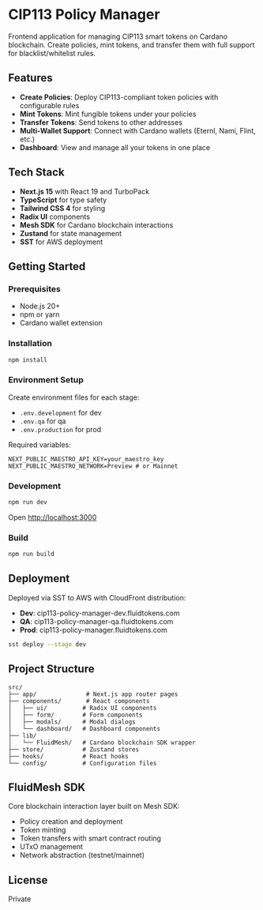 # CIP113 Policy Manager

Frontend application for managing CIP113 smart tokens on Cardano blockchain. Create policies, mint tokens, and transfer them with full support for blacklist/whitelist rules.

## Features

- **Create Policies**: Deploy CIP113-compliant token policies with configurable rules
- **Mint Tokens**: Mint fungible tokens under your policies
- **Transfer Tokens**: Send tokens to other addresses
- **Multi-Wallet Support**: Connect with Cardano wallets (Eternl, Nami, Flint, etc.)
- **Dashboard**: View and manage all your tokens in one place

## Tech Stack

- **Next.js 15** with React 19 and TurboPack
- **TypeScript** for type safety
- **Tailwind CSS 4** for styling
- **Radix UI** components
- **Mesh SDK** for Cardano blockchain interactions
- **Zustand** for state management
- **SST** for AWS deployment

## Getting Started

### Prerequisites

- Node.js 20+
- npm or yarn
- Cardano wallet extension

### Installation

```bash
npm install
```

### Environment Setup

Create environment files for each stage:

- `.env.development` for dev
- `.env.qa` for qa
- `.env.production` for prod

Required variables:

```env
NEXT_PUBLIC_MAESTRO_API_KEY=your_maestro_key
NEXT_PUBLIC_MAESTRO_NETWORK=Preview # or Mainnet
```

### Development

```bash
npm run dev
```

Open [http://localhost:3000](http://localhost:3000)

### Build

```bash
npm run build
```

## Deployment

Deployed via SST to AWS with CloudFront distribution:

- **Dev**: cip113-policy-manager-dev.fluidtokens.com
- **QA**: cip113-policy-manager-qa.fluidtokens.com
- **Prod**: cip113-policy-manager.fluidtokens.com

```bash
sst deploy --stage dev
```

## Project Structure

```
src/
├── app/              # Next.js app router pages
├── components/       # React components
│   ├── ui/          # Radix UI components
│   ├── form/        # Form components
│   ├── modals/      # Modal dialogs
│   └── dashboard/   # Dashboard components
├── lib/
│   └── FluidMesh/   # Cardano blockchain SDK wrapper
├── store/           # Zustand stores
├── hooks/           # React hooks
└── config/          # Configuration files
```

## FluidMesh SDK

Core blockchain interaction layer built on Mesh SDK:

- Policy creation and deployment
- Token minting
- Token transfers with smart contract routing
- UTxO management
- Network abstraction (testnet/mainnet)

## License

Private
